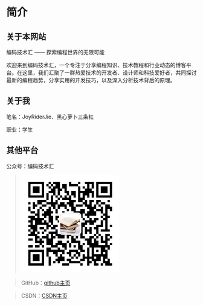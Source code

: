 # 简介

## 关于本网站

编码技术汇 —— 探索编程世界的无限可能

欢迎来到编码技术汇，一个专注于分享编程知识、技术教程和行业动态的博客平台。在这里，我们汇聚了一群热爱技术的开发者、设计师和科技爱好者，共同探讨最新的编程趋势，分享实用的开发技巧，以及深入分析技术背后的原理。

## 关于我

笔名：JoyRiderJie、黑心萝卜三条杠

职业：学生


## 其他平台

公众号：编码技术汇

> <img src="image/JoyRiderJie.jpg" alt="">

> GitHub：[github主页](https://github.com/JoyRiderJie/JoyRiderJie.github.io)

> CSDN：[CSDN主页](https://blog.csdn.net/qq_53960242)




